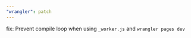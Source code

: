 ```yaml
---
"wrangler": patch
---
```


fix: Prevent compile loop when using `_worker.js` and `wrangler pages dev`
